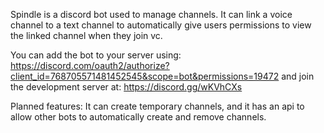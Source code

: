Spindle is a discord bot used to manage channels.
It can link a voice channel to a text channel to automatically give users permissions to view the linked channel when they join vc.

You can add the bot to your server using: https://discord.com/oauth2/authorize?client_id=768705571481452545&scope=bot&permissions=19472 and join the development server at: https://discord.gg/wKVhCXs

Planned features: It can create temporary channels, and it has an api to allow other bots to automatically create and remove channels.


